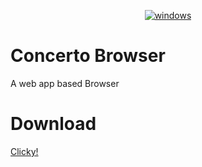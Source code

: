 <p align="center">
<a href="https://imgbb.com/"><img src="https://cdn.discordapp.com/attachments/458308642920333322/702105379232022578/bandicam_2020-04-10_21-51-35-887.jpg" alt="windows" border="0"></a>
</p>

# Concerto Browser
A web app based Browser<br>
# Download
<a href="https://github.com/MEGAMINDMK/swivro-projects/releases/download/v0.01/Concerto.exe">Clicky!</a>
